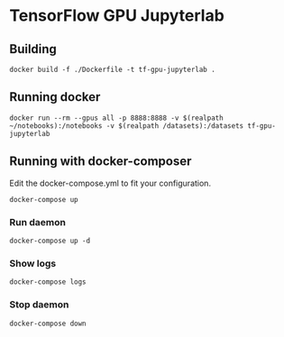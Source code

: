 # TensorFlow GPU Jupyterlab

## Building
```shell
docker build -f ./Dockerfile -t tf-gpu-jupyterlab .
```

## Running docker
```shell
docker run --rm --gpus all -p 8888:8888 -v $(realpath ~/notebooks):/notebooks -v $(realpath /datasets):/datasets tf-gpu-jupyterlab
```

## Running with docker-composer
Edit the docker-compose.yml to fit your configuration.

```shell
docker-compose up
```

### Run daemon
```shell
docker-compose up -d
```

### Show logs
```shell
docker-compose logs
```

### Stop daemon
```shell
docker-compose down
```
